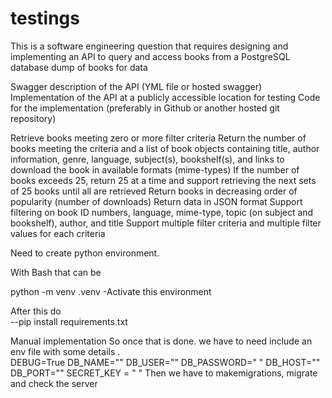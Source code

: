 # testings

This is a software engineering question that requires designing and implementing an API to query 
and access books from a PostgreSQL database dump of books for data 

Swagger description of the API (YML file or hosted swagger)
Implementation of the API at a publicly accessible location for testing
Code for the implementation (preferably in Github or another hosted git repository)


Retrieve books meeting zero or more filter criteria
Return the number of books meeting the criteria and a list of book objects containing title, author information, genre, language, subject(s), bookshelf(s), and links to download the book in available formats (mime-types)
If the number of books exceeds 25, return 25 at a time and support retrieving the next sets of 25 books until all are retrieved
Return books in decreasing order of popularity (number of downloads)
Return data in JSON format
Support filtering on book ID numbers, language, mime-type, topic (on subject and bookshelf), author, and title
Support multiple filter criteria and multiple filter values for each criteria


Need to create python environment. 

With Bash that can be 

python -m venv .venv 
-Activate this environment 

After this do  
--pip install requirements.txt

Manual implementation 
So once that is done. we have to need include an env file with some details .  
DEBUG=True
DB_NAME=""
DB_USER=""
DB_PASSWORD=" "
DB_HOST=""
DB_PORT=""
SECRET_KEY = " "
Then we have to makemigrations, migrate and check the server
